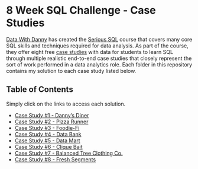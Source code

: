 # 8 Week SQL Challenge - Case Studies
 

[Data With Danny](https://www.datawithdanny.com/) has created the [Serious SQL](https://www.datawithdanny.com/courses/serious-sql) course that covers many core SQL skills and techniques required for data analysis. As part of the course, they offer eight free [case studies](https://8weeksqlchallenge.com/getting-started/) with data for students to learn SQL through multiple realistic end-to-end case studies that closely represent the sort of work performed in a data analytics role. Each folder in this repository contains my solution to each case study listed below.

## Table of Contents
Simply click on the links to access each solution.

* [Case Study #1 - Danny’s Diner](https://github.com/cliffordcele/SQLChallenges/tree/main/1_DannysDinner)
* [Case Study #2 - Pizza Runner]()
* [Case Study #3 - Foodie-Fi]()
* [Case Study #4 - Data Bank]()
* [Case Study #5 - Data Mart]()
* [Case Study #6 - Clique Bait]()
* [Case Study #7 - Balanced Tree Clothing Co.]()
* [Case Study #8 - Fresh Segments]()

